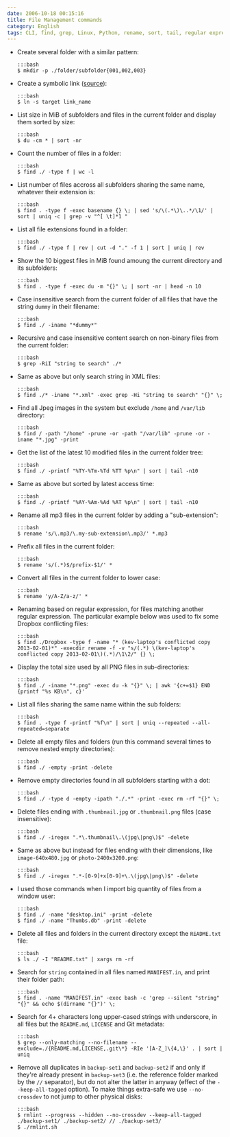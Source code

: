 ```yaml
---
date: 2006-10-18 00:15:16
title: File Management commands
category: English
tags: CLI, find, grep, Linux, Python, rename, sort, tail, regular expression, Dropbox, git, rmlint
---
```


  * Create several folder with a similar pattern:

        :::bash
        $ mkdir -p ./folder/subfolder{001,002,003}

  * Create a symbolic link ([source](https://news.ycombinator.com/item?id=1984792)):

        :::bash
        $ ln -s target link_name

  * List size in MiB of subfolders and files in the current folder and display them sorted by size:

        :::bash
        $ du -cm * | sort -nr

  * Count the number of files in a folder:

        :::bash
        $ find ./ -type f | wc -l

  * List number of files accross all subfolders sharing the same name, whatever their extension is:

        :::bash
        $ find . -type f -exec basename {} \; | sed 's/\(.*\)\..*/\1/' | sort | uniq -c | grep -v "^[ \t]*1 "

  * List all file extensions found in a folder:

        :::bash
        $ find ./ -type f | rev | cut -d "." -f 1 | sort | uniq | rev

  * Show the 10 biggest files in MiB found amoung the current directory and its subfolders:

        :::bash
        $ find . -type f -exec du -m "{}" \; | sort -nr | head -n 10

  * Case insensitive search from the current folder of all files that have the string `dummy` in their filename:

        :::bash
        $ find ./ -iname "*dummy*"

  * Recursive and case insensitive content search on non-binary files from the current folder:

        :::bash
        $ grep -RiI "string to search" ./*

  * Same as above but only search string in XML files:

        :::bash
        $ find ./* -iname "*.xml" -exec grep -Hi "string to search" "{}" \;

  * Find all Jpeg images in the system but exclude `/home` and `/var/lib` directory:

        :::bash
        $ find / -path "/home" -prune -or -path "/var/lib" -prune -or -iname "*.jpg" -print

  * Get the list of the latest 10 modified files in the current folder tree:

        :::bash
        $ find ./ -printf "%TY-%Tm-%Td %TT %p\n" | sort | tail -n10

  * Same as above but sorted by latest access time:

        :::bash
        $ find ./ -printf "%AY-%Am-%Ad %AT %p\n" | sort | tail -n10

  * Rename all mp3 files in the current folder by adding a "sub-extension":

        :::bash
        $ rename 's/\.mp3/\.my-sub-extension\.mp3/' *.mp3

  * Prefix all files in the current folder:

        :::bash
        $ rename 's/(.*)$/prefix-$1/' *

  * Convert all files in the current folder to lower case:

        :::bash
        $ rename 'y/A-Z/a-z/' *

  * Renaming based on regular expression, for files matching another regular expression. The particular example below was used to fix some Dropbox conflicting files:

        :::bash
        $ find ./Dropbox -type f -name "* (kev-laptop's conflicted copy 2013-02-01)*" -execdir rename -f -v "s/(.*) \(kev-laptop's conflicted copy 2013-02-01\)(.*)/\1\2/" {} \;

  * Display the total size used by all PNG files in sub-directories:

        :::bash
        $ find ./ -iname "*.png" -exec du -k "{}" \; | awk '{c+=$1} END {printf "%s KB\n", c}'

  * List all files sharing the same name within the sub folders:

        :::bash
        $ find . -type f -printf "%f\n" | sort | uniq --repeated --all-repeated=separate

  * Delete all empty files and folders (run this command several times to remove nested empty directories):

        :::bash
        $ find ./ -empty -print -delete

  * Remove empty directories found in all subfolders starting with a dot:

        :::bash
        $ find ./ -type d -empty -ipath "./.*" -print -exec rm -rf "{}" \;

  * Delete files ending with `.thumbnail.jpg` or `.thumbnail.png` files (case insensitive):

        :::bash
        $ find ./ -iregex ".*\.thumbnail\.\(jpg\|png\)$" -delete

  * Same as above but instead for files ending with their dimensions, like `image-640x480.jpg` or `photo-2400x3200.png`:

        :::bash
        $ find ./ -iregex ".*-[0-9]+x[0-9]+\.\(jpg\|png\)$" -delete

  * I used those commands when I import big quantity of files from a window user:

        :::bash
        $ find ./ -name "desktop.ini" -print -delete
        $ find ./ -name "Thumbs.db" -print -delete

  * Delete all files and folders in the current directory except the `README.txt` file:

        :::bash
        $ ls ./ -I "README.txt" | xargs rm -rf

  * Search for `string` contained in all files named `MANIFEST.in`, and print their folder path:

        :::bash
        $ find . -name "MANIFEST.in" -exec bash -c 'grep --silent "string" "{}" && echo $(dirname "{}")' \;

  * Search for 4+ characters long upper-cased strings with underscore, in all files but the `README.md`, `LICENSE` and Git metadata:

        :::bash
        $ grep --only-matching --no-filename --exclude=./{README.md,LICENSE,.git\*} -RIe '[A-Z_]\{4,\}' . | sort | uniq

  * Remove all duplicates in `backup-set1` and `backup-set2` if and only if they're already present in `backup-set3` (i.e. the reference folder marked by the `//` separator), but do not alter the latter in anyway (effect of the `--keep-all-tagged` option). To make things extra-safe we use `--no-crossdev` to not jump to other physical disks:

        :::bash
        $ rmlint --progress --hidden --no-crossdev --keep-all-tagged ./backup-set1/ ./backup-set2/ // ./backup-set3/
        $ ./rmlint.sh 
